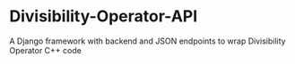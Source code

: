 # Divisibility-Operator-API
A Django framework with backend and JSON endpoints to wrap Divisibility Operator C++ code
